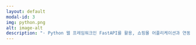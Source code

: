 ```yaml
---
layout: default
modal-id: 3
img: python.png
alt: image-alt
description: "· Python 웹 프레임워크인 FastAPI를 활용, 쇼핑몰 어플리케이션과 연동하는 API 서버<br/><br/>·주요 기능<br/>회원가입, 로그인 등 기본적인 회원 관리 기능뿐만이 아니라, 쇼핑몰 어플리케이션에 필요한 전반적인 기능들(제품 구매, 제품 정보 표기, 커뮤니티 기능 등) 또한 포함<br/><br/>· 기술 스택<br/>[백엔드] Docker, Mysql, Redis, S3, EC2, Loadbalancer<br/>[프론트엔드] Kotlin<br/><br/>· 느낀 점<br/>본 API 서버를 만들면서 백엔드쪽에 대한 지식을 다방면으로 향상시킬 수 있는 소중한 경험을 가질 수 있었습니다.<br/>비록 시작부터 마무리 단계까지 독학으로 진행하여 아직 많은 부족함이 있지만 이렇게 배워나가는 경험이 저에겐 상당한 재미로 느껴져 이러한 문제점들은 백엔드 경험을 쌓으면서 해결할 수 있을 것이라고 예상하고 있습니다."
---
```

